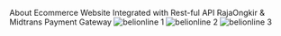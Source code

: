 About
Ecommerce Website Integrated with Rest-ful API RajaOngkir & Midtrans Payment Gateway
![belionline 1](https://user-images.githubusercontent.com/79618314/113013948-5dd87e80-91a6-11eb-801e-ac8d565b0b33.png)
![belionline 2](https://user-images.githubusercontent.com/79618314/113013939-5add8e00-91a6-11eb-91d0-d60d87d5b6bd.png)
![belionline 3](https://user-images.githubusercontent.com/79618314/113013945-5ca75180-91a6-11eb-836e-5be46343923b.png)
